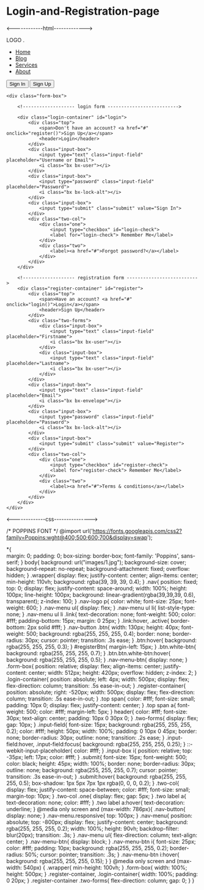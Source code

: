 # Login-and-Registration-page

<------------html------------->
<!DOCTYPE html>
<html lang="en">
<head>
    <meta charset="UTF-8">
    <meta http-equiv="X-UA-Compatible" content="IE=edge">
    <meta name="viewport" content="width=device-width, initial-scale=1.0">
    <link rel="stylesheet" href="boxicons/css/boxicons.min.css">
    <link href='https://unpkg.com/boxicons@2.1.4/css/boxicons.min.css' rel='stylesheet'>
    <link rel="stylesheet" href="style.css">
    <title>Ludiflex | Login & Registration</title>
    <link rel="stylesheet" href="style.css">
</head>
<body>
 <div class="wrapper">
    <nav class="nav">
        <div class="nav-logo">
            <p>LOGO .</p>
        </div>
        <div class="nav-menu" id="navMenu">
            <ul>
                <li><a href="#" class="link active">Home</a></li>
                <li><a href="#" class="link">Blog</a></li>
                <li><a href="#" class="link">Services</a></li>
                <li><a href="#" class="link">About</a></li>
            </ul>
        </div>
        <div class="nav-button">
            <button class="btn white-btn" id="loginBtn" onclick="login()">Sign In</button>
            <button class="btn" id="registerBtn" onclick="register()">Sign Up</button>
        </div>
        <div class="nav-menu-btn">
            <i class="bx bx-menu" onclick="myMenuFunction()"></i>
        </div>
    </nav>

<!----------------------------- Form box ----------------------------------->    
    <div class="form-box">
        
        <!------------------- login form -------------------------->

        <div class="login-container" id="login">
            <div class="top">
                <span>Don't have an account? <a href="#" onclick="register()">Sign Up</a></span>
                <header>Login</header>
            </div>
            <div class="input-box">
                <input type="text" class="input-field" placeholder="Username or Email">
                <i class="bx bx-user"></i>
            </div>
            <div class="input-box">
                <input type="password" class="input-field" placeholder="Password">
                <i class="bx bx-lock-alt"></i>
            </div>
            <div class="input-box">
                <input type="submit" class="submit" value="Sign In">
            </div>
            <div class="two-col">
                <div class="one">
                    <input type="checkbox" id="login-check">
                    <label for="login-check"> Remember Me</label>
                </div>
                <div class="two">
                    <label><a href="#">Forgot password?</a></label>
                </div>
            </div>
        </div>

        <!------------------- registration form -------------------------->
        <div class="register-container" id="register">
            <div class="top">
                <span>Have an account? <a href="#" onclick="login()">Login</a></span>
                <header>Sign Up</header>
            </div>
            <div class="two-forms">
                <div class="input-box">
                    <input type="text" class="input-field" placeholder="Firstname">
                    <i class="bx bx-user"></i>
                </div>
                <div class="input-box">
                    <input type="text" class="input-field" placeholder="Lastname">
                    <i class="bx bx-user"></i>
                </div>
            </div>
            <div class="input-box">
                <input type="text" class="input-field" placeholder="Email">
                <i class="bx bx-envelope"></i>
            </div>
            <div class="input-box">
                <input type="password" class="input-field" placeholder="Password">
                <i class="bx bx-lock-alt"></i>
            </div>
            <div class="input-box">
                <input type="submit" class="submit" value="Register">
            </div>
            <div class="two-col">
                <div class="one">
                    <input type="checkbox" id="register-check">
                    <label for="register-check"> Remember Me</label>
                </div>
                <div class="two">
                    <label><a href="#">Terms & conditions</a></label>
                </div>
            </div>
        </div>
    </div>
</div>   


<script>
   
   function myMenuFunction() {
    var i = document.getElementById("navMenu");

    if(i.className === "nav-menu") {
        i.className += " responsive";
    } else {
        i.className = "nav-menu";
    }
   }
 
</script>

<script>

    var a = document.getElementById("loginBtn");
    var b = document.getElementById("registerBtn");
    var x = document.getElementById("login");
    var y = document.getElementById("register");

    function login() {
        x.style.left = "4px";
        y.style.right = "-520px";
        a.className += " white-btn";
        b.className = "btn";
        x.style.opacity = 1;
        y.style.opacity = 0;
    }

    function register() {
        x.style.left = "-510px";
        y.style.right = "5px";
        a.className = "btn";
        b.className += " white-btn";
        x.style.opacity = 0;
        y.style.opacity = 1;
    }

</script>

</body>
</html>











<-------------css--------------->



/* POPPINS FONT */
@import url('https://fonts.googleapis.com/css2?family=Poppins:wght@400;500;600;700&display=swap');

*{  
    margin: 0;
    padding: 0;
    box-sizing: border-box;
    font-family: 'Poppins', sans-serif;
}
body{
    background: url("images/1.jpg");
    background-size: cover;
    background-repeat: no-repeat;
    background-attachment: fixed;
    overflow: hidden;
}
.wrapper{
    display: flex;
    justify-content: center;
    align-items: center;
    min-height: 110vh;
    background: rgba(39, 39, 39, 0.4);
}
.nav{
    position: fixed;
    top: 0;
    display: flex;
    justify-content: space-around;
    width: 100%;
    height: 100px;
    line-height: 100px;
    background: linear-gradient(rgba(39,39,39, 0.6), transparent);
    z-index: 100;
}
.nav-logo p{
    color: white;
    font-size: 25px;
    font-weight: 600;
}
.nav-menu ul{
    display: flex;
}
.nav-menu ul li{
    list-style-type: none;
}
.nav-menu ul li .link{
    text-decoration: none;
    font-weight: 500;
    color: #fff;
    padding-bottom: 15px;
    margin: 0 25px;
}
.link:hover, .active{
    border-bottom: 2px solid #fff;
}
.nav-button .btn{
    width: 130px;
    height: 40px;
    font-weight: 500;
    background: rgba(255, 255, 255, 0.4);
    border: none;
    border-radius: 30px;
    cursor: pointer;
    transition: .3s ease;
}
.btn:hover{
    background: rgba(255, 255, 255, 0.3);
}
#registerBtn{
    margin-left: 15px;
}
.btn.white-btn{
    background: rgba(255, 255, 255, 0.7);
}
.btn.btn.white-btn:hover{
    background: rgba(255, 255, 255, 0.5);
}
.nav-menu-btn{
    display: none;
}
.form-box{
    position: relative;
    display: flex;
    align-items: center;
    justify-content: center;
    width: 512px;
    height: 420px;
    overflow: hidden;
    z-index: 2;
}
.login-container{
    position: absolute;
    left: 4px;
    width: 500px;
    display: flex;
    flex-direction: column;
    transition: .5s ease-in-out;
}
.register-container{
    position: absolute;
    right: -520px;
    width: 500px;
    display: flex;
    flex-direction: column;
    transition: .5s ease-in-out;
}
.top span{
    color: #fff;
    font-size: small;
    padding: 10px 0;
    display: flex;
    justify-content: center;
}
.top span a{
    font-weight: 500;
    color: #fff;
    margin-left: 5px;
}
header{
    color: #fff;
    font-size: 30px;
    text-align: center;
    padding: 10px 0 30px 0;
}
.two-forms{
    display: flex;
    gap: 10px;
}
.input-field{
    font-size: 15px;
    background: rgba(255, 255, 255, 0.2);
    color: #fff;
    height: 50px;
    width: 100%;
    padding: 0 10px 0 45px;
    border: none;
    border-radius: 30px;
    outline: none;
    transition: .2s ease;
}
.input-field:hover, .input-field:focus{
    background: rgba(255, 255, 255, 0.25);
}
::-webkit-input-placeholder{
    color: #fff;
}
.input-box i{
    position: relative;
    top: -35px;
    left: 17px;
    color: #fff;
}
.submit{
    font-size: 15px;
    font-weight: 500;
    color: black;
    height: 45px;
    width: 100%;
    border: none;
    border-radius: 30px;
    outline: none;
    background: rgba(255, 255, 255, 0.7);
    cursor: pointer;
    transition: .3s ease-in-out;
}
.submit:hover{
    background: rgba(255, 255, 255, 0.5);
    box-shadow: 1px 5px 7px 1px rgba(0, 0, 0, 0.2);
}
.two-col{
    display: flex;
    justify-content: space-between;
    color: #fff;
    font-size: small;
    margin-top: 10px;
}
.two-col .one{
    display: flex;
    gap: 5px;
}
.two label a{
    text-decoration: none;
    color: #fff;
}
.two label a:hover{
    text-decoration: underline;
}
@media only screen and (max-width: 786px){
    .nav-button{
        display: none;
    }
    .nav-menu.responsive{
        top: 100px;
    }
    .nav-menu{
        position: absolute;
        top: -800px;
        display: flex;
        justify-content: center;
        background: rgba(255, 255, 255, 0.2);
        width: 100%;
        height: 90vh;
        backdrop-filter: blur(20px);
        transition: .3s;
    }
    .nav-menu ul{
        flex-direction: column;
        text-align: center;
    }
    .nav-menu-btn{
        display: block;
    }
    .nav-menu-btn i{
        font-size: 25px;
        color: #fff;
        padding: 10px;
        background: rgba(255, 255, 255, 0.2);
        border-radius: 50%;
        cursor: pointer;
        transition: .3s;
    }
    .nav-menu-btn i:hover{
        background: rgba(255, 255, 255, 0.15);
    }
}
@media only screen and (max-width: 540px) {
    .wrapper{
        min-height: 100vh;
    }
    .form-box{
        width: 100%;
        height: 500px;
    }
    .register-container, .login-container{
        width: 100%;
        padding: 0 20px;
    }
    .register-container .two-forms{
        flex-direction: column;
        gap: 0;
    }
}
